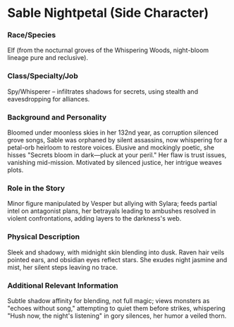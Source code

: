 # Sable Nightpetal (Side Character)

### Race/Species
Elf (from the nocturnal groves of the Whispering Woods, night-bloom lineage pure and reclusive).

### Class/Specialty/Job
Spy/Whisperer – infiltrates shadows for secrets, using stealth and eavesdropping for alliances.

### Background and Personality
Bloomed under moonless skies in her 132nd year, as corruption silenced grove songs, Sable was orphaned by silent assassins, now whispering for a petal-orb heirloom to restore voices. Elusive and mockingly poetic, she hisses "Secrets bloom in dark—pluck at your peril." Her flaw is trust issues, vanishing mid-mission. Motivated by silenced justice, her intrigue weaves plots.

### Role in the Story
Minor figure manipulated by Vesper but allying with Sylara; feeds partial intel on antagonist plans, her betrayals leading to ambushes resolved in violent confrontations, adding layers to the darkness's web.

### Physical Description
Sleek and shadowy, with midnight skin blending into dusk. Raven hair veils pointed ears, and obsidian eyes reflect stars. She exudes night jasmine and mist, her silent steps leaving no trace.

### Additional Relevant Information
Subtle shadow affinity for blending, not full magic; views monsters as "echoes without song," attempting to quiet them before strikes, whispering "Hush now, the night's listening" in gory silences, her humor a veiled thorn.